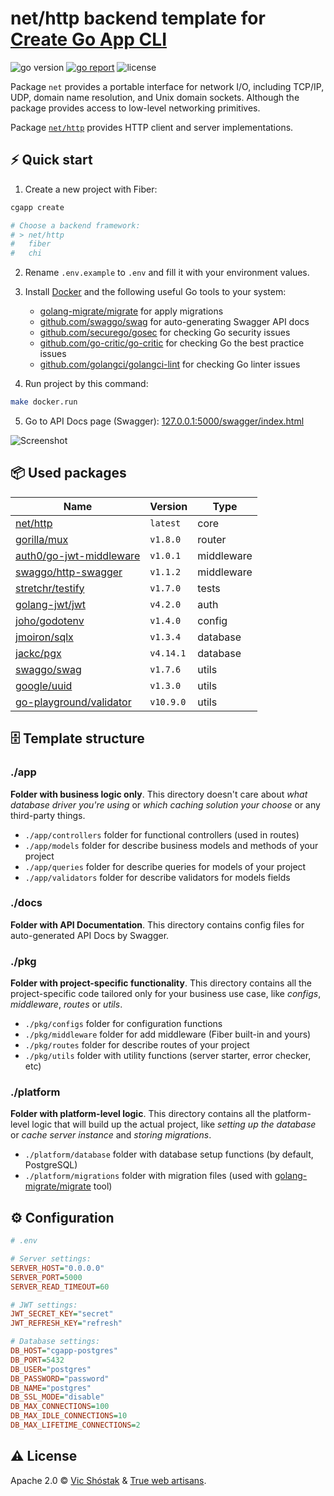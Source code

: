 # net/http backend template for [Create Go App CLI](https:/github.com/create-go-app/cli)

<img src="https://img.shields.io/badge/Go-1.17+-00ADD8?style=for-the-badge&logo=go" alt="go version" />&nbsp;<a href="https://goreportcard.com/report/github.com/FACorreiaa/aviatoon-tracker" target="_blank"><img src="https://img.shields.io/badge/Go_report-A+-success?style=for-the-badge&logo=none" alt="go report" /></a>&nbsp;<img src="https://img.shields.io/badge/license-Apache_2.0-red?style=for-the-badge&logo=none" alt="license" />

Package `net` provides a portable interface for network I/O, including TCP/IP, UDP, domain name resolution, and Unix domain sockets. Although the package provides access to low-level networking primitives.

Package [`net/http`](https://golang.org/pkg/net/http/) provides HTTP client and server implementations.

## ⚡️ Quick start

1. Create a new project with Fiber:

```bash
cgapp create

# Choose a backend framework:
# > net/http
#   fiber
#   chi
```

2. Rename `.env.example` to `.env` and fill it with your environment values.
3. Install [Docker](https://www.docker.com/get-started) and the following useful Go tools to your system:

   - [golang-migrate/migrate](https:/github.com/golang-migrate/migrate#cli-usage) for apply migrations
   - [github.com/swaggo/swag](https:/github.com/swaggo/swag) for auto-generating Swagger API docs
   - [github.com/securego/gosec](https:/github.com/securego/gosec) for checking Go security issues
   - [github.com/go-critic/go-critic](https:/github.com/go-critic/go-critic) for checking Go the best practice issues
   - [github.com/golangci/golangci-lint](https:/github.com/golangci/golangci-lint) for checking Go linter issues

4. Run project by this command:

```bash
make docker.run
```

5. Go to API Docs page (Swagger): [127.0.0.1:5000/swagger/index.html](http://127.0.0.1:5000/swagger/index.html)

![Screenshot](https://user-images.githubusercontent.com/11155743/112716623-76bc0800-8ef8-11eb-80db-48edcbdacf36.png)

## 📦 Used packages

| Name                                                                  | Version   | Type       |
| --------------------------------------------------------------------- | --------- | ---------- |
| [net/http](https://golang.org/pkg/net/http/)                          | `latest`  | core       |
| [gorilla/mux](https:/github.com/gorilla/mux)                         | `v1.8.0`  | router     |
| [auth0/go-jwt-middleware](https:/github.com/auth0/go-jwt-middleware) | `v1.0.1`  | middleware |
| [swaggo/http-swagger](https:/github.com/swaggo/http-swagger)         | `v1.1.2`  | middleware |
| [stretchr/testify](https:/github.com/stretchr/testify)               | `v1.7.0`  | tests      |
| [golang-jwt/jwt](https:/github.com/golang-jwt/jwt)                   | `v4.2.0`  | auth       |
| [joho/godotenv](https:/github.com/joho/godotenv)                     | `v1.4.0`  | config     |
| [jmoiron/sqlx](https:/github.com/jmoiron/sqlx)                       | `v1.3.4`  | database   |
| [jackc/pgx](https:/github.com/jackc/pgx)                             | `v4.14.1` | database   |
| [swaggo/swag](https:/github.com/swaggo/swag)                         | `v1.7.6`  | utils      |
| [google/uuid](https:/github.com/google/uuid)                         | `v1.3.0`  | utils      |
| [go-playground/validator](https:/github.com/go-playground/validator) | `v10.9.0` | utils      |

## 🗄 Template structure

### ./app

**Folder with business logic only**. This directory doesn't care about _what database driver you're using_ or _which caching solution your choose_ or any third-party things.

- `./app/controllers` folder for functional controllers (used in routes)
- `./app/models` folder for describe business models and methods of your project
- `./app/queries` folder for describe queries for models of your project
- `./app/validators` folder for describe validators for models fields

### ./docs

**Folder with API Documentation**. This directory contains config files for auto-generated API Docs by Swagger.

### ./pkg

**Folder with project-specific functionality**. This directory contains all the project-specific code tailored only for your business use case, like _configs_, _middleware_, _routes_ or _utils_.

- `./pkg/configs` folder for configuration functions
- `./pkg/middleware` folder for add middleware (Fiber built-in and yours)
- `./pkg/routes` folder for describe routes of your project
- `./pkg/utils` folder with utility functions (server starter, error checker, etc)

### ./platform

**Folder with platform-level logic**. This directory contains all the platform-level logic that will build up the actual project, like _setting up the database_ or _cache server instance_ and _storing migrations_.

- `./platform/database` folder with database setup functions (by default, PostgreSQL)
- `./platform/migrations` folder with migration files (used with [golang-migrate/migrate](https:/github.com/golang-migrate/migrate) tool)

## ⚙️ Configuration

```ini
# .env

# Server settings:
SERVER_HOST="0.0.0.0"
SERVER_PORT=5000
SERVER_READ_TIMEOUT=60

# JWT settings:
JWT_SECRET_KEY="secret"
JWT_REFRESH_KEY="refresh"

# Database settings:
DB_HOST="cgapp-postgres"
DB_PORT=5432
DB_USER="postgres"
DB_PASSWORD="password"
DB_NAME="postgres"
DB_SSL_MODE="disable"
DB_MAX_CONNECTIONS=100
DB_MAX_IDLE_CONNECTIONS=10
DB_MAX_LIFETIME_CONNECTIONS=2
```

## ⚠️ License

Apache 2.0 &copy; [Vic Shóstak](https://shostak.dev/) & [True web artisans](https://1wa.co/).
